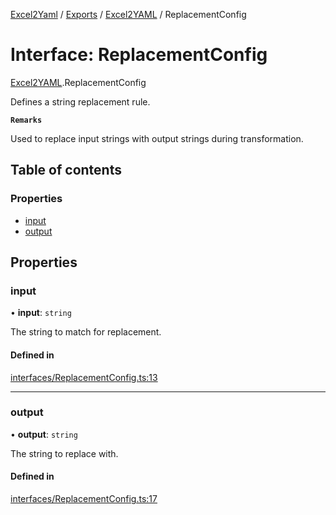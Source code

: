 [Excel2Yaml](../README.md) / [Exports](../modules.md) / [Excel2YAML](../modules/Excel2YAML.md) / ReplacementConfig

# Interface: ReplacementConfig

[Excel2YAML](../modules/Excel2YAML.md).ReplacementConfig

Defines a string replacement rule.

**`Remarks`**

Used to replace input strings with output strings during transformation.

## Table of contents

### Properties

- [input](Excel2YAML.ReplacementConfig.md#input)
- [output](Excel2YAML.ReplacementConfig.md#output)

## Properties

### input

• **input**: `string`

The string to match for replacement.

#### Defined in

[interfaces/ReplacementConfig.ts:13](https://github.com/rbleattler/Excel2Yaml/blob/ae3ad693799a8fb5c2361b7e1eb0ff2700eea5d6/src/interfaces/ReplacementConfig.ts#L13)

___

### output

• **output**: `string`

The string to replace with.

#### Defined in

[interfaces/ReplacementConfig.ts:17](https://github.com/rbleattler/Excel2Yaml/blob/ae3ad693799a8fb5c2361b7e1eb0ff2700eea5d6/src/interfaces/ReplacementConfig.ts#L17)
